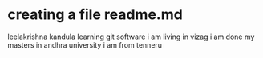 # creating a file readme.md
leelakrishna kandula learning git software
i am living in vizag
i am done my masters in andhra university
i am from tenneru